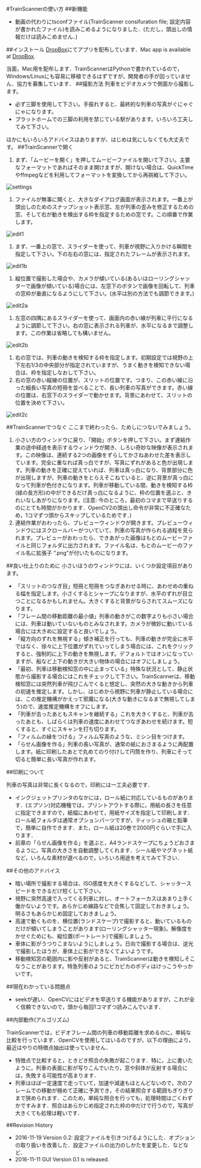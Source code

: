 #TrainScannerの使い方
##新機能

* 動画の代わりにtsconfファイル(TrainScanner consifuration file; 設定内容が書かれたファイル)を読みこめるようになりました．(ただし，頭出しの情報だけは読みこめません．)

##インストール
[DropBox](https://www.dropbox.com/sh/3a1p84nqxz1b7b3/AACdmHd9jVsqVgU9Nj2TZ2oYa?dl=0)にてアプリを配布しています．Mac app is available at [DropBox](https://www.dropbox.com/sh/3a1p84nqxz1b7b3/AACdmHd9jVsqVgU9Nj2TZ2oYa?dl=0).

当面，Mac用を配布します．TrainScannerはPythonで書かれているので，Windows/Linuxにも容易に移植できるはずですが，開発者の手が回っていません．協力を募集しています．
##撮影方法
列車をビデオカメラで側面から撮影します。

* 必ず三脚を使用して下さい。手振れすると、最終的な列車の写真がぐにゃぐにゃになります。
* プラットホームでの三脚の利用を禁じている駅があります。いろいろ工夫してみて下さい。

ほかにもいろいろアドバイスはありますが、はじめは気にしなくても大丈夫です。
##TrainScannerで開く
1. まず、「ムービーを開く」を押してムービーファイルを開いて下さい。主要なフォーマットであればそのまま開けますが、開けない場合は、QuickTimeやffmpegなどを利用してフォーマットを変換してから再挑戦して下さい。

![settings](https://github.com/vitroid/TrainScanner/blob/master/images_ja/settings.png?raw=true)

1. ファイルが無事に開くと、大きなダイアログ画面が表示されます。一番上が頭出しのためのスナップショット表示窓、左が列車の歪みを修正するための窓、そして右が動きを検出する枠を指定するための窓です。この順番で作業します。

![edit1](https://github.com/vitroid/TrainScanner/blob/master/images_ja/edit1.png?raw=true)

1. まず、一番上の窓で、スライダーを使って、列車が視野に入りかける瞬間を指定して下さい。下の左右の窓には、指定されたフレームが表示されます。
 
![edit1b](https://github.com/vitroid/TrainScanner/blob/master/images_ja/edit1b.png?raw=true)

1. 縦位置で撮影した場合や、カメラが傾いている(あるいはローリングシャッターで画像が傾いている)場合には、左窓下のボタンで画像を回転して、列車の窓枠が垂直になるようにして下さい。(水平は別の方法でも調節できます。)

![edit2a](https://github.com/vitroid/TrainScanner/blob/master/images_ja/edit2a.png?raw=true)

1. 左窓の四隅にあるスライダーを使って、画面内の赤い線が列車に平行になるように調節して下さい。右の窓に表示される列車が、水平になるまで調整します。この作業は省略しても構いません。

![edit2b](https://github.com/vitroid/TrainScanner/blob/master/images_ja/edit2b.png?raw=true)

1. 右の窓では、列車の動きを検知する枠を指定します。初期設定では視野の上下左右1/3の中央部分が指定されていますが、うまく動きを検知できない場合は、枠を指定しなおして下さい。
1. 右の窓の赤い縦線の位置が、スリットの位置です。つまり、この赤い線に沿った細長い写真の短冊を並べることで、長い列車の写真ができます。赤い線の位置は、右窓下のスライダーで動かせます。背景にあわせて、スリットの位置を決めて下さい。

![edit2c](https://github.com/vitroid/TrainScanner/blob/master/images_ja/edit2c.png?raw=true)


##TrainScannerでつなぐ
ここまで終わったら、ためしにつないでみましょう。

1. 小さい方のウィンドウに戻り、「開始」ボタンを押して下さい。まず連結作業の途中経過を表示するウィンドウが開き、しろい奇妙な映像が表示されます。この映像は、連続する2つの画像をずらしてかさねあわせた差を表示しています。完全に重なれば真っ白ですが、写真にずれがあると色が出現します。列車の動きを正確に捉えていれば、列車は真っ白になり、背景部分に色が出現しますが、列車の動きをとらえそこねていると、逆に背景が真っ白になって列車が色付きになります。列車が移動している間、動きを検知する枠(緑の長方形)の中ができるだけ真っ白になるように、枠の位置を選ぶと、きれいなしあがりになります。(注意: 今のところ，最初のコマまで早送りするのにとても時間がかかります．OpenCV2の頭出し命令が非常に不正確なため，1コマずつ頭からスキップしているためです．)
1. 連結作業がおわったら、プレビューウィンドウが開きます。プレビューウィンドウにはスクロールバーがついていて、列車の写真が作られる過程を見られます。プレビューがおわったら、できあがった画像はもとのムービーファイルと同じフォルダに出力されます。ファイル名は、もとのムービーのファイル名に拡張子 “.png”が付いたものになります。

##良い仕上りのために
小さいほうのウィンドウには、いくつか設定項目があります。

* 「スリットのつなぎ目」短冊と短冊をつなぎあわせる時に、あわせめの重ねる幅を指定します。小さくするとシャープになりますが、水平のずれが目立つことになるかもしれません。大きくすると背景がならされてスムーズになります。
* 「フレーム間の移動距離の最小値」列車の動きがこの数字よりも小さい場合には、列車は動いていないものとみなされます。カメラが微妙に動いている場合には大きめに設定すると良いでしょう。
* 「縦方向のずれを無視する」傾き補正を行っても、列車の動きが完全に水平ではなく、徐々に上下位置がずれていってしまう場合には、これをクリックすると、強制的に上下の動きを無視します。デフォルトではオンになっていますが、船など上下の動きが大きい物体の場合にはオフにしましょう。
* 「最初、列車は移動検知窓の中に止まっている」特殊な状況として、静止状態から撮影する場合にはこれをチェックして下さい。TrainScannerは、移動検知窓には突然列車が飛びこんでくると想定し、突然の大きな動きから列車の初速を推定します。しかし、はじめから視野に列車が静止している場合には、この推定機構がかえって邪魔になる(大きな動きになるまで無視してしまう)ので、速度推定機構をオフにします。
* 「列車が去ったあともスキャンを継続する」これを大きくすると、列車が去ったあとも、しばらくは列車の速度にあわせてつなぎあわせを続けます。短くすると、すぐにスキャンを打ち切ります。
* 「フィルムの縁をつける」フィルム写真のような、ミシン目をつけます。
* 「らせん画像を作る」列車の長い写真が、通常の紙におさまるように再配置します。紙に印刷したあとで丸めてのり付けして円筒を作り、列車にそって切ると簡単に長い写真が作れます。

##印刷について

列車の写真は非常に長くなるので，印刷には一工夫必要です．

* インクジェットプリンタのなかには，ロール紙に対応しているものがあります．(エプソン)対応機種では，プリントアウトする際に，用紙の長さを任意に指定できますので，紙幅にあわせて，用紙サイズを指定して印刷します．ロール紙フォルダは通常オプションパーツですが，ティッシュの箱と鉛筆で，簡単に自作できます．また，ロール紙は20巻で2000円ぐらいで手に入ります．
* 前章の「らせん画像を作る」を選ぶと，A4ランドスケープにちょうどおさまるように，写真の大きさを自動調整してくれます．シール紙やマグネット紙など，いろんな素材が選べるので，いろいろ用途を考えてみて下さい．

##その他のアドバイス

* 暗い場所で撮影する場合は、ISO感度を大きくするなどして、シャッタースピードをできるだけ短くして下さい。
* 視野に突然高速で入ってくる列車に対し、オートフォーカスはあまり上手く働かないようです。あらかじめ線路などで合焦して固定しておきましょう。明るさもあらかじめ固定しておきましょう。
* 高速で動くものを、横位置(ランドスケープ)で撮影すると、動いているものだけが傾いてしまうことがあります(ローリングシャッター現象)。解像度をかせぐためにも、縦位置(ポートレート)で撮影しましょう。
* 車体に影がうつりこまないようにしましょう。日向で撮影する場合は、逆光で撮影したほうが、車体上に影ができなくてよいようです。
* 移動検知窓の範囲内に影や反射があると、TrainScannerは動きを検知しそこなうことがあります。特急列車のようにピカピカのボディはけっこうやっかいです。

##現在わかっている問題点

* seekが遅い．OpenCVにはビデオを早送りする機能がありますが，これが全く信頼できないので，頭から毎回1コマずつ読みこんでいます．

##内部動作(アルゴリズム)

TrainScannerでは，ビデオフレーム間の列車の移動距離を求めるのに，単純な比較を行っています．OpenCVを使用してはいるのですが，以下の理由により，最近はやりの特徴点抽出は使っていません．

* 特徴点で比較すると，ときどき照合の失敗が起こります．特に，上に書いたように，列車の表面に影が写りこんでいたり，窓や斜体が反射する場合には，失敗する可能性が高まります．
* 列車はほぼ一定速度で走っていて，加速や減速もほとんどないので，次のフレームでの移動が極めて正確に予測でき，その結果照合する範囲もぎりぎりまで狭められます．このため，単純な照合を行っても，処理時間はごくわずかですみます．照合はあらかじめ指定された枠の中だけで行うので，写真が大きくても処理は軽いです．

##Revision History

* 2016-11-19 Version 0.2: 設定ファイルを引きつげるようにした．オプションの取り扱いを改善した．設定ファイルの出力のしかたを変更した．などなど．
* 2016-11-11 GUI Version 0.1 is released.
